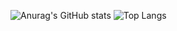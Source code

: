 ![Anurag's GitHub stats](https://github-readme-stats.vercel.app/api?username=el6853&theme=github_dark&show=reviews,discussions_started,discussions_answered&show_icons=true)
![Top Langs](https://github-readme-stats.vercel.app/api/top-langs/?username=el6853&langs_count=8)
